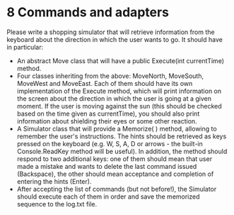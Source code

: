 # 8 Commands and adapters

Please write a shopping simulator that will retrieve information from the keyboard about the direction in which the user wants to go. It should have in particular:
- An abstract Move class that will have a public Execute(int currentTime) method.
- Four classes inheriting from the above: MoveNorth, MoveSouth, MoveWest and MoveEast. Each of them should have its own implementation of the Execute method, which will print information on the screen about the direction in which the user is going at a given moment. If the user is moving against the sun (this should be checked based on the time given as currentTime), you should also print information about shielding their eyes or some other reaction.
- A Simulator class that will provide a Memorize( ) method, allowing to remember the user's instructions. The hints should be retrieved as
keys pressed on the keyboard (e.g. W, S, A, D or arrows - the built-in Console.ReadKey method will be useful). In addition, the method should respond to two additional keys: one of them should mean that user made a mistake and wants to delete the last command issued (Backspace), the other should mean acceptance and completion of entering the hints (Enter).
- After accepting the list of commands (but not before!), the Simulator should execute each of them in order and save the memorized sequence to the log.txt file.
